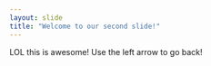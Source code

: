 ```yaml
---
layout: slide
title: "Welcome to our second slide!"
---
```

LOL this is awesome! 
Use the left arrow to go back!
